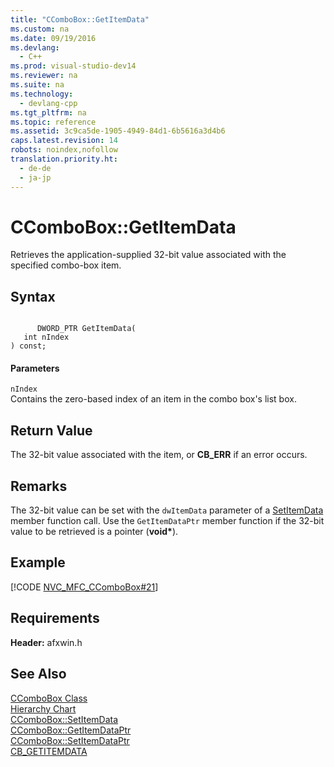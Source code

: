 ```yaml
---
title: "CComboBox::GetItemData"
ms.custom: na
ms.date: 09/19/2016
ms.devlang: 
  - C++
ms.prod: visual-studio-dev14
ms.reviewer: na
ms.suite: na
ms.technology: 
  - devlang-cpp
ms.tgt_pltfrm: na
ms.topic: reference
ms.assetid: 3c9ca5de-1905-4949-84d1-6b5616a3d4b6
caps.latest.revision: 14
robots: noindex,nofollow
translation.priority.ht: 
  - de-de
  - ja-jp
---
```

# CComboBox::GetItemData
Retrieves the application-supplied 32-bit value associated with the specified combo-box item.  
  
## Syntax  
  
```  
  
      DWORD_PTR GetItemData(  
   int nIndex   
) const;  
```  
  
#### Parameters  
 `nIndex`  
 Contains the zero-based index of an item in the combo box's list box.  
  
## Return Value  
 The 32-bit value associated with the item, or **CB_ERR** if an error occurs.  
  
## Remarks  
 The 32-bit value can be set with the `dwItemData` parameter of a [SetItemData](../vs140/CComboBox--SetItemData.md) member function call. Use the `GetItemDataPtr` member function if the 32-bit value to be retrieved is a pointer (**void\***).  
  
## Example  
 [!CODE [NVC_MFC_CComboBox#21](../CodeSnippet/VS_Snippets_Cpp/NVC_MFC_CComboBox#21)]  
  
## Requirements  
 **Header:** afxwin.h  
  
## See Also  
 [CComboBox Class](../vs140/CComboBox-Class.md)   
 [Hierarchy Chart](../vs140/Hierarchy-Chart.md)   
 [CComboBox::SetItemData](../vs140/CComboBox--SetItemData.md)   
 [CComboBox::GetItemDataPtr](../vs140/CComboBox--GetItemDataPtr.md)   
 [CComboBox::SetItemDataPtr](../vs140/CComboBox--SetItemDataPtr.md)   
 [CB_GETITEMDATA](http://msdn.microsoft.com/library/windows/desktop/bb775859)